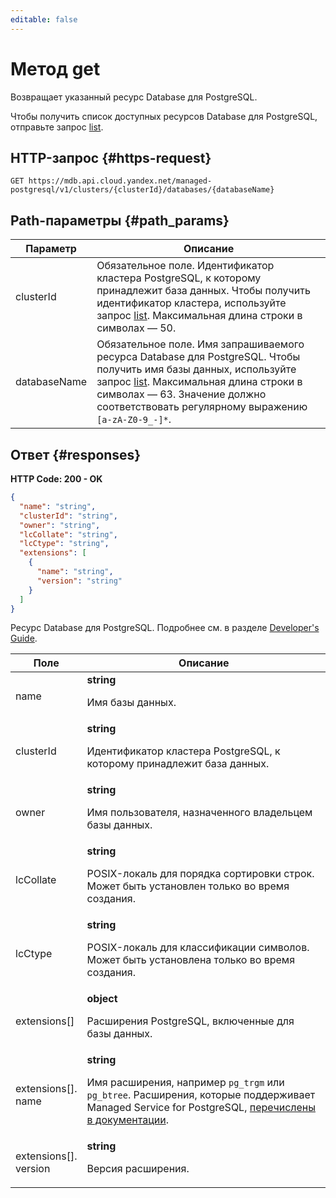 ```yaml
---
editable: false
---
```


# Метод get
Возвращает указанный ресурс Database для PostgreSQL.
 
Чтобы получить список доступных ресурсов Database для PostgreSQL, отправьте запрос [list](/docs/managed-postgresql/api-ref/Database/list).
 
## HTTP-запрос {#https-request}
```
GET https://mdb.api.cloud.yandex.net/managed-postgresql/v1/clusters/{clusterId}/databases/{databaseName}
```
 
## Path-параметры {#path_params}
 
Параметр | Описание
--- | ---
clusterId | Обязательное поле. Идентификатор кластера PostgreSQL, к которому принадлежит база данных. Чтобы получить идентификатор кластера, используйте запрос [list](/docs/managed-postgresql/api-ref/Cluster/list).  Максимальная длина строки в символах — 50.
databaseName | Обязательное поле. Имя запрашиваемого ресурса Database для PostgreSQL. Чтобы получить имя базы данных, используйте запрос [list](/docs/managed-postgresql/api-ref/Database/list).  Максимальная длина строки в символах — 63. Значение должно соответствовать регулярному выражению `` [a-zA-Z0-9_-]* ``.
 
## Ответ {#responses}
**HTTP Code: 200 - OK**

```json 
{
  "name": "string",
  "clusterId": "string",
  "owner": "string",
  "lcCollate": "string",
  "lcCtype": "string",
  "extensions": [
    {
      "name": "string",
      "version": "string"
    }
  ]
}
```
Ресурс Database для PostgreSQL. Подробнее см. в разделе [Developer's Guide](/docs/managed-postgresql/concepts).
 
Поле | Описание
--- | ---
name | **string**<br><p>Имя базы данных.</p> 
clusterId | **string**<br><p>Идентификатор кластера PostgreSQL, к которому принадлежит база данных.</p> 
owner | **string**<br><p>Имя пользователя, назначенного владельцем базы данных.</p> 
lcCollate | **string**<br><p>POSIX-локаль для порядка сортировки строк. Может быть установлен только во время создания.</p> 
lcCtype | **string**<br><p>POSIX-локаль для классификации символов. Может быть установлена только во время создания.</p> 
extensions[] | **object**<br><p>Расширения PostgreSQL, включенные для базы данных.</p> 
extensions[].<br>name | **string**<br><p>Имя расширения, например <code>pg_trgm</code> или <code>pg_btree</code>. Расширения, которые поддерживает Managed Service for PostgreSQL, <a href="/docs/managed-postgresql/operations/cluster-extensions">перечислены в документации</a>.</p> 
extensions[].<br>version | **string**<br><p>Версия расширения.</p> 